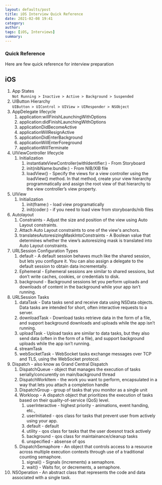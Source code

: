 ```yaml
---
layout: defaults/post
title: iOS Interview Quick Reference
date: 2021-02-08 19:41
category: 
author: 
tags: [iOS, Interviews]
summary: 
---
```


### Quick Reference
Here are few quick reference for interview preparation

## iOS
1. App States <BR>
    `Not Running > Inactive > Active > Background > Suspended`
1. UIButton Hierarchy <br>
    `UIButton > UIControl > UIView > UIResponder > NSObject`
1. AppDelegate lifecycle
    1. application:willFinishLaunchingWithOptions
    1. application:didFinishLaunchingWithOptions
    1. applicationDidBecomeActive
    1. applicationWillResignActive
    1. applicationDidEnterBackground
    1. applicationWillEnterForeground
    1. applicationWillTerminate
1. UIViewController lifecycle
    1. Initialization
        1. instantiateViewController(withIdentifier:) - From Storyboard
        1. init(nibName:bundle:) - From NIB/XIB file
        1. loadView() - Specify the views for a view controller using the loadView() method. In that method, create your view hierarchy programmatically and assign the root view of that hierarchy to the view controller’s view property.
1. UIView
    1. Initialization 
        1. init(frame:) - load view programatically
        1. init(coder:) - if you need to load view from storyboards/nib files
1. Autolayout 
    1. Constraints - Adjust the size and position of the view using Auto Layout constraints.
    1. Attach Auto Layout constraints to one of the view's anchors.
    1. translatesAutoresizingMaskIntoConstraints - A Boolean value that determines whether the view’s autoresizing mask is translated into Auto Layout constraints.
1. URLSession Configuration Types
    1. default - A default session behaves much like the shared session, but lets you configure it. You can also assign a delegate to the default session to obtain data incrementally.
    1. Ephemeral - Ephemeral sessions are similar to shared sessions, but don’t write caches, cookies, or credentials to disk.
    1. background - Background sessions let you perform uploads and downloads of content in the background while your app isn't running.
1. URLSession Tasks
    1. dataTask - Data tasks send and receive data using NSData objects. Data tasks are intended for short, often interactive requests to a server.
    1. downloadTask - Download tasks retrieve data in the form of a file, and support background downloads and uploads while the app isn’t running.
    1. uploadTask - Upload tasks are similar to data tasks, but they also send data (often in the form of a file), and support background uploads while the app isn’t running.
    1. streamTask
    1. webSocketTask - WebSocket tasks exchange messages over TCP and TLS, using the WebSocket protocol.
1. Dispatch - also know as Grand Central Dispatch
    1. DispatchQueue - object that manages the execution of tasks serially/concurently on main/background thread
    1. DispatchWorkItem - the work you want to perform, encapsulated in a way that lets you attach a completion handle
    1. DispatchGroup - group of tasks that you monitor as a single unit
    1. Workloop - A dispatch object that prioritizes the execution of tasks based on their quality-of-service (QoS) level.
        1. userInteractive - highest priority - animations, event handing, etc.,
        1. userInitiated - qos class for tasks that prevent user from actively using your app.
        1. default - default
        1. utility - qos class for tasks that the user doesnot track actively
        1. background - qos class for maintainance/cleanup tasks 
        1. unspecified - absense of qos
    1. DispatchSemaphore - An object that controls access to a resource across multiple execution contexts through use of a traditional counting semaphore.
        1. signal() - Signals (increments) a semaphore.
        1. wait() - Waits for, or decrements, a semaphore.
1. NSOperation - An abstract class that represents the code and data associated with a single task.
